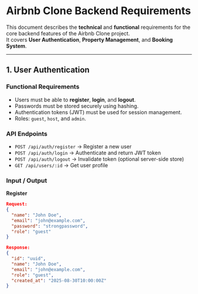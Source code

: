 # Airbnb Clone Backend Requirements

This document describes the **technical** and **functional** requirements for the core backend features of the Airbnb Clone project.  
It covers **User Authentication**, **Property Management**, and **Booking System**.

---

## 1. User Authentication

### Functional Requirements
- Users must be able to **register**, **login**, and **logout**.
- Passwords must be stored securely using hashing.
- Authentication tokens (JWT) must be used for session management.
- Roles: `guest`, `host`, and `admin`.

### API Endpoints
- `POST /api/auth/register` → Register a new user  
- `POST /api/auth/login` → Authenticate and return JWT token  
- `POST /api/auth/logout` → Invalidate token (optional server-side store)  
- `GET /api/users/:id` → Get user profile  

### Input / Output
**Register**
```json
Request:
{
  "name": "John Doe",
  "email": "john@example.com",
  "password": "strongpassword",
  "role": "guest"
}

Response:
{
  "id": "uuid",
  "name": "John Doe",
  "email": "john@example.com",
  "role": "guest",
  "created_at": "2025-08-30T10:00:00Z"
}
